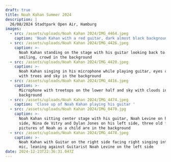 ```yaml
---
draft: true
title: Noah Kahan Summer 2024
description: |
  26/08/2024 Stadtpark Open Air, Hamburg
images:
  - src: /assets/uploads/Noah Kahan 2024/IMG_4464.jpeg
    caption: 'Noah Kahan with a red guitar, dark almost black background'
  - src: /assets/uploads/Noah Kahan 2024/IMG_4426.jpeg
    caption: >-
      Noah Kahan standing on the stage with his guitar looking back to the stage
      smiling, crowd in the background
  - src: /assets/uploads/Noah Kahan 2024/IMG_4420.jpeg
    caption: >-
      Noah Kahan singing in his microphone while playing guitar, eyes closed
      with trees and sky in the background
  - src: /assets/uploads/Noah Kahan 2024/IMG_4416.jpeg
    caption: >-
      Microphone with treetops on the lower half and sky with clouds in the
      background
  - src: /assets/uploads/Noah Kahan 2024/IMG_4474.jpeg
    caption: 'Close up of Noah Kahan playing his guitar '
  - src: /assets/uploads/Noah Kahan 2024/IMG_0470.jpg
    caption: >-
      Noah Kahan sitting center stage with his guitar, Noah Levine on his right
      side, Nina de Vitry and Dylan Jones on his left side, three old framed
      pictures of Noah as a child are in the background
  - src: /assets/uploads/Noah Kahan 2024/IMG_4478.jpeg
    caption: >-
      Noah Kahan with Guitar on the right side facing right singing into his
      mic, leaning against Guitarist Noah Levine on the left side 
date: 2024-12-23T22:36:31.047Z
---
```


